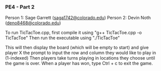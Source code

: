 ### PE4 - Part 2
Person 1: Sage Garrett (saga1742@colorado.edu)
Person 2: Devin Noth   (deno8468@colorado.edu)

To run TicTacToe.cpp, first compile it using "g++ TicTacToe.cpp -o TicTacToe"
Then run the executable using "./TicTacToe"

This will then display the board (which will be empty to start) and give player X the prompt to input the row and column they would like to play in (1-indexed)
Then players take turns playing in locations they choose until the game is over.
When a player has won, type Ctrl + c to exit the game.